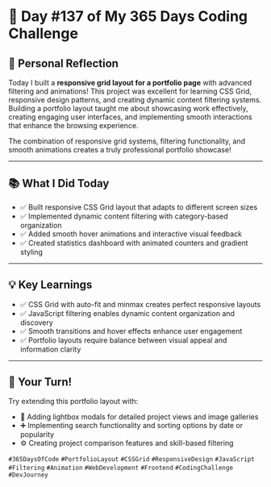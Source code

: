 # 🎯 Day #137 of My 365 Days Coding Challenge

## 💭 Personal Reflection

Today I built a **responsive grid layout for a portfolio page** with advanced filtering and animations! This project was excellent for learning CSS Grid, responsive design patterns, and creating dynamic content filtering systems. Building a portfolio layout taught me about showcasing work effectively, creating engaging user interfaces, and implementing smooth interactions that enhance the browsing experience.

The combination of responsive grid systems, filtering functionality, and smooth animations creates a truly professional portfolio showcase!

---

## 📚 What I Did Today

* ✅ Built responsive CSS Grid layout that adapts to different screen sizes  
* ✅ Implemented dynamic content filtering with category-based organization  
* ✅ Added smooth hover animations and interactive visual feedback  
* ✅ Created statistics dashboard with animated counters and gradient styling  

---

## 💡 Key Learnings

* ✅ CSS Grid with auto-fit and minmax creates perfect responsive layouts  
* ✅ JavaScript filtering enables dynamic content organization and discovery  
* ✅ Smooth transitions and hover effects enhance user engagement  
* ✅ Portfolio layouts require balance between visual appeal and information clarity  

---

## 🚀 Your Turn!

Try extending this portfolio layout with:

* 🧩 Adding lightbox modals for detailed project views and image galleries  
* ➕ Implementing search functionality and sorting options by date or popularity  
* ⚙️ Creating project comparison features and skill-based filtering  

`#365DaysOfCode` `#PortfolioLayout` `#CSSGrid` `#ResponsiveDesign` `#JavaScript` `#Filtering` `#Animation` `#WebDevelopment` `#Frontend` `#CodingChallenge` `#DevJourney`